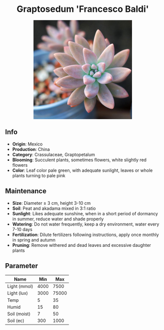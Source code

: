 <h1 align='center'>Graptosedum 'Francesco Baldi'</h1>
<p align="center">
    <img 
        align='center'
        width='320'
        src="../images/graptosedum francesco baldi.png" 
        alt='Graptosedum 'Francesco Baldi'' />
</p>

## Info

 - **Origin**: Mexico
 - **Production**: China
 - **Category**: Crassulaceae, Graptopetalum
 - **Blooming**: Succulent plants, sometimes flowers, white slightly red flowers
 - **Color**: Leaf color pale green, with adequate sunlight, leaves or whole plants turning to pale pink

## Maintenance

 - **Size**: Diameter ≥ 3 cm, height 3-10 cm
 - **Soil**: Peat and akadama mixed in 3:1 ratio
 - **Sunlight**: Likes adequate sunshine, when in a short period of dormancy in summer, reduce water and shade properly
 - **Watering**: Do not water frequently, keep a dry environment, water every 7-10 days
 - **Fertilization**: Dilute fertilizers following instructions, apply once monthly in spring and autumn
 - **Pruning**: Remove withered and dead leaves and excessive daughter plants

## Parameter

| Name         | Min  | Max   |
|--------------|------|-------|
| Light (mmol) | 4000 | 7500  |
| Light (lux)  | 3000 | 75000 |
| Temp         | 5    | 35    |
| Humid        | 15   | 80    |
| Soil (moist) | 7   | 50    |
| Soil (ec)    | 300  | 1000  |